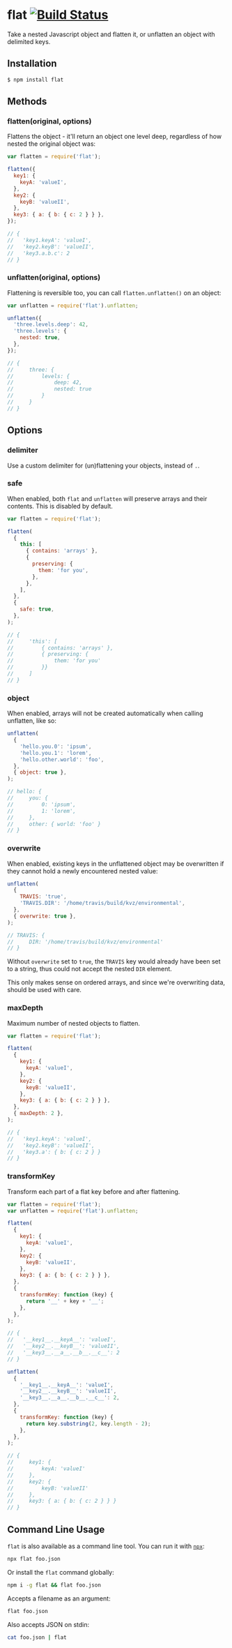 # flat [![Build Status](https://secure.travis-ci.org/hughsk/flat.png?branch=master)](http://travis-ci.org/hughsk/flat)

Take a nested Javascript object and flatten it, or unflatten an object with
delimited keys.

## Installation

```bash
$ npm install flat
```

## Methods

### flatten(original, options)

Flattens the object - it'll return an object one level deep, regardless of how
nested the original object was:

```javascript
var flatten = require('flat');

flatten({
  key1: {
    keyA: 'valueI',
  },
  key2: {
    keyB: 'valueII',
  },
  key3: { a: { b: { c: 2 } } },
});

// {
//   'key1.keyA': 'valueI',
//   'key2.keyB': 'valueII',
//   'key3.a.b.c': 2
// }
```

### unflatten(original, options)

Flattening is reversible too, you can call `flatten.unflatten()` on an object:

```javascript
var unflatten = require('flat').unflatten;

unflatten({
  'three.levels.deep': 42,
  'three.levels': {
    nested: true,
  },
});

// {
//     three: {
//         levels: {
//             deep: 42,
//             nested: true
//         }
//     }
// }
```

## Options

### delimiter

Use a custom delimiter for (un)flattening your objects, instead of `.`.

### safe

When enabled, both `flat` and `unflatten` will preserve arrays and their
contents. This is disabled by default.

```javascript
var flatten = require('flat');

flatten(
  {
    this: [
      { contains: 'arrays' },
      {
        preserving: {
          them: 'for you',
        },
      },
    ],
  },
  {
    safe: true,
  },
);

// {
//     'this': [
//         { contains: 'arrays' },
//         { preserving: {
//             them: 'for you'
//         }}
//     ]
// }
```

### object

When enabled, arrays will not be created automatically when calling unflatten, like so:

```javascript
unflatten(
  {
    'hello.you.0': 'ipsum',
    'hello.you.1': 'lorem',
    'hello.other.world': 'foo',
  },
  { object: true },
);

// hello: {
//     you: {
//         0: 'ipsum',
//         1: 'lorem',
//     },
//     other: { world: 'foo' }
// }
```

### overwrite

When enabled, existing keys in the unflattened object may be overwritten if they cannot hold a newly encountered nested value:

```javascript
unflatten(
  {
    TRAVIS: 'true',
    'TRAVIS.DIR': '/home/travis/build/kvz/environmental',
  },
  { overwrite: true },
);

// TRAVIS: {
//     DIR: '/home/travis/build/kvz/environmental'
// }
```

Without `overwrite` set to `true`, the `TRAVIS` key would already have been set to a string, thus could not accept the nested `DIR` element.

This only makes sense on ordered arrays, and since we're overwriting data, should be used with care.

### maxDepth

Maximum number of nested objects to flatten.

```javascript
var flatten = require('flat');

flatten(
  {
    key1: {
      keyA: 'valueI',
    },
    key2: {
      keyB: 'valueII',
    },
    key3: { a: { b: { c: 2 } } },
  },
  { maxDepth: 2 },
);

// {
//   'key1.keyA': 'valueI',
//   'key2.keyB': 'valueII',
//   'key3.a': { b: { c: 2 } }
// }
```

### transformKey

Transform each part of a flat key before and after flattening.

```javascript
var flatten = require('flat');
var unflatten = require('flat').unflatten;

flatten(
  {
    key1: {
      keyA: 'valueI',
    },
    key2: {
      keyB: 'valueII',
    },
    key3: { a: { b: { c: 2 } } },
  },
  {
    transformKey: function (key) {
      return '__' + key + '__';
    },
  },
);

// {
//   '__key1__.__keyA__': 'valueI',
//   '__key2__.__keyB__': 'valueII',
//   '__key3__.__a__.__b__.__c__': 2
// }

unflatten(
  {
    '__key1__.__keyA__': 'valueI',
    '__key2__.__keyB__': 'valueII',
    '__key3__.__a__.__b__.__c__': 2,
  },
  {
    transformKey: function (key) {
      return key.substring(2, key.length - 2);
    },
  },
);

// {
//     key1: {
//         keyA: 'valueI'
//     },
//     key2: {
//         keyB: 'valueII'
//     },
//     key3: { a: { b: { c: 2 } } }
// }
```

## Command Line Usage

`flat` is also available as a command line tool. You can run it with
[`npx`](https://ghub.io/npx):

```sh
npx flat foo.json
```

Or install the `flat` command globally:

```sh
npm i -g flat && flat foo.json
```

Accepts a filename as an argument:

```sh
flat foo.json
```

Also accepts JSON on stdin:

```sh
cat foo.json | flat
```
